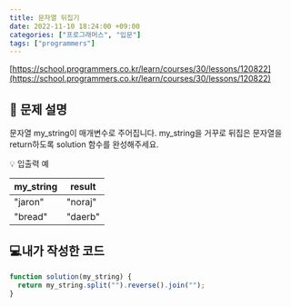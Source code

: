 ```yaml
---
title: 문자열 뒤집기
date: 2022-11-10 18:24:00 +09:00
categories: ["프로그래머스", "입문"]
tags: ["programmers"]
---
```


[https://school.programmers.co.kr/learn/courses/30/lessons/120822](https://school.programmers.co.kr/learn/courses/30/lessons/120822)

## 📔 문제 설명

문자열 my_string이 매개변수로 주어집니다. my_string을 거꾸로 뒤집은 문자열을 return하도록 solution 함수를 완성해주세요.

💡 입출력 예

| my_string | result  |
| --------- | ------- |
| "jaron"   | "noraj" |
| "bread"   | "daerb" |

## 💻내가 작성한 코드

```js
function solution(my_string) {
  return my_string.split("").reverse().join("");
}
```
